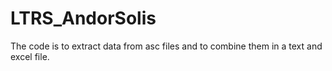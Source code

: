 # LTRS_AndorSolis
The code is to extract data from asc files and to combine them in a text and excel file.
